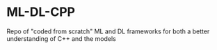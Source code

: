 # ML-DL-CPP
Repo of "coded from scratch" ML and DL frameworks for both a better understanding of C++ and the models
